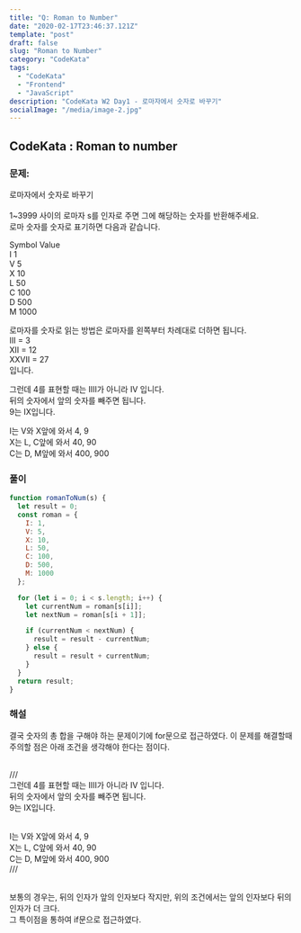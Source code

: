 ```yaml
---
title: "Q: Roman to Number"
date: "2020-02-17T23:46:37.121Z"
template: "post"
draft: false
slug: "Roman to Number"
category: "CodeKata"
tags:
  - "CodeKata"
  - "Frontend"
  - "JavaScript"
description: "CodeKata W2 Day1 - 로마자에서 숫자로 바꾸기"
socialImage: "/media/image-2.jpg"
---
```


## CodeKata : Roman to number

### 문제:

로마자에서 숫자로 바꾸기
<br><br>
1~3999 사이의 로마자 s를 인자로 주면 그에 해당하는 숫자를 반환해주세요.
<br>로마 숫자를 숫자로 표기하면 다음과 같습니다.

Symbol Value
<br>I 1
<br>V 5
<br>X 10
<br>L 50
<br>C 100
<br>D 500
<br>M 1000

로마자를 숫자로 읽는 방법은 로마자를 왼쪽부터 차례대로 더하면 됩니다.
<br>III = 3
<br>XII = 12
<br>XXVII = 27
<br>입니다.

그런데 4를 표현할 때는 IIII가 아니라 IV 입니다.
<br>뒤의 숫자에서 앞의 숫자를 빼주면 됩니다.
<br>9는 IX입니다.

I는 V와 X앞에 와서 4, 9
<br>X는 L, C앞에 와서 40, 90
<br>C는 D, M앞에 와서 400, 900

### 풀이

```js
function romanToNum(s) {
  let result = 0;
  const roman = {
    I: 1,
    V: 5,
    X: 10,
    L: 50,
    C: 100,
    D: 500,
    M: 1000
  };

  for (let i = 0; i < s.length; i++) {
    let currentNum = roman[s[i]];
    let nextNum = roman[s[i + 1]];

    if (currentNum < nextNum) {
      result = result - currentNum;
    } else {
      result = result + currentNum;
    }
  }
  return result;
}
```

### 해설 <br>

결국 숫자의 총 합을 구해야 하는 문제이기에 for문으로 접근하였다.
이 문제를 해결할때 주의할 점은 아래 조건을 생각해야 한다는 점이다.

<br>///
<br>그런데 4를 표현할 때는 IIII가 아니라 IV 입니다.
<br>뒤의 숫자에서 앞의 숫자를 빼주면 됩니다.
<br>9는 IX입니다.

<br>I는 V와 X앞에 와서 4, 9
<br>X는 L, C앞에 와서 40, 90
<br>C는 D, M앞에 와서 400, 900
<br>///

<br>보통의 경우는, 뒤의 인자가 앞의 인자보다 작지만, 위의 조건에서는 앞의 인자보다 뒤의 인자가 더 크다.
<br>그 특이점을 통하여 if문으로 접근하였다.

